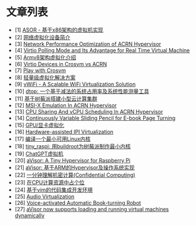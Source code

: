 # 文章列表

- [1] [ASOR - 基于x86架构的虚拟机实现](https://calinyara.github.io/technology/2019/08/05/asor-hypervisor.html)
- [2] [网络虚拟化设备简介](https://calinyara.github.io/technology/2019/08/22/vnet_interface.html)
- [3] [Network Performance Optimization of ACRN Hypervisor](https://calinyara.github.io/technology/2019/08/23/acrn-network-performance.html)
- [4] [Virtio Polling Mode and Its Advantage for Real Time Virtual Machine](https://calinyara.github.io/technology/2019/08/23/virtio-polling-mode.html)
- [5] [Armv8架构虚拟化介绍](https://calinyara.github.io/technology/2019/11/03/armv8-virtualization.html)
- [6] [Virtio Devices in Crosvm vs ACRN](https://calinyara.github.io/technology/2019/12/10/virtio-devices-in-crosvm-vs-ACRN.html)
- [7] [Play with Crosvm](https://calinyara.github.io/technology/2019/12/12/Play-with-Crosvm.html)
- [8] [轻量级虚拟化解决方案](https://calinyara.github.io/technology/2020/01/09/Lightweight-virtualization-solutions.html)
- [9] [vWiFi - A Scalable WiFi Virtualization Solution](https://calinyara.github.io/technology/2020/03/18/vWiFi-A-Scalable-WiFi-Virtualization-Solution.html)
- [10] [dtop: 一个基于减法的系统占用率及系统性能测量工具](https://calinyara.github.io/technology/2020/04/07/dtop.html)
- [11] [基于树莓派搭建小型云计算集群](https://calinyara.github.io/technology/2020/06/08/raspberry-cluster.html)
- [12] [MSI-X Emulation In ACRN Hypervisor](https://calinyara.github.io/technology/2020/07/01/MSI-X_Emulation_In_ACRN_Hypervisor.html)
- [13] [CPU Sharing And vCPU Scheduling In ACRN Hypervisor](https://calinyara.github.io/technology/2020/08/01/acrn-scheduling.html)
- [14] [Continuously Variable Sliding Pencil for E-book Page Turning](https://calinyara.github.io/technology/2020/08/08/continuously-variable-sliding-pen-for-ebook-page-turning.html)
- [15] [GPU/显卡虚拟化](https://calinyara.github.io/technology/2021/03/14/gpu-virtualization.html)
- [16] [Hardware-assisted IPI Virtualization](https://calinyara.github.io/technology/2021/05/15/ipi-virtualization.html)
- [17] [编译一个最小可用Linux内核](https://calinyara.github.io/technology/2022/10/16/tiny-linux-kernel.html)
- [18] [tiny_raspi: 用buildroot为树莓派制作最小内核](https://calinyara.github.io/technology/2022/10/20/tiny-raspi.html)
- [19] [ChatGPT虚拟机](https://calinyara.github.io/technology/2023/02/25/ChatGPT-vm.html)
- [20] [aVisor: A Tiny Hypervisor for Raspberry Pi](https://calinyara.github.io/technology/2023/02/25/aVisor-en.html)
- [21] [aVisor: 基于ARM的Hypervisor及操作系统实现](https://calinyara.github.io/technology/2023/02/25/aVisor.html)
- [22] [一分钟理解机密计算(Confidential Computing)](https://calinyara.github.io/technology/2023/03/02/confidential_computing.html)
- [23] [在CPU计算资源中占个位](https://calinyara.github.io/technology/2023/04/01/bag-seats-in-cpu.html)
- [24] [基于vim的代码集成开发环境](https://calinyara.github.io/technology/2023/06/29/nvim.html)
- [25] [Audio Virtualization](https://calinyara.github.io/technology/2023/06/30/audio-virtualization.html)
- [26] [Voice-activated Automatic Book-turning Robot](https://calinyara.github.io/technology/2023/07/05/book-turning-robot.html)
- [27] [aVisor now supports loading and running virtual machines dynamically](https://calinyara.github.io/technology/2023/08/13/aVisor-en-2.html)
